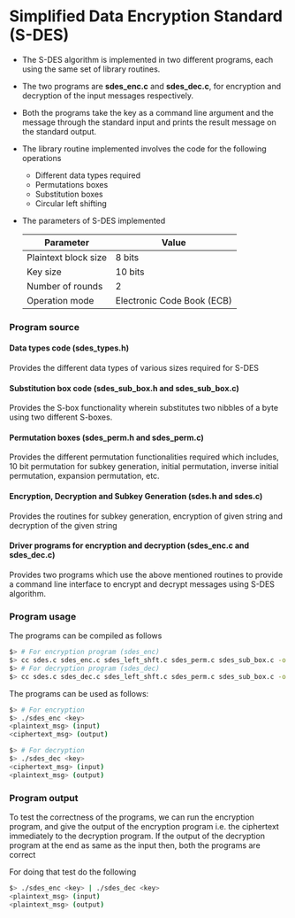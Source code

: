 # Simplified Data Encryption Standard (S-DES)

* The S-DES algorithm is implemented in two different programs, each using the
same set of library routines.
* The two programs are **sdes_enc.c** and **sdes_dec.c**, for encryption and
decryption of the input messages respectively.
* Both the programs take the key as a command line argument and the message through
the standard input and prints the result message on the standard output.
* The library routine implemented involves the code for the following operations
    + Different data types required
    + Permutations boxes
    + Substitution boxes
    + Circular left shifting
* The parameters of S-DES implemented

    |**Parameter**|**Value**|
    |-|-|
    |Plaintext block size|8 bits|
    |Key size|10 bits|
    |Number of rounds|2|
    |Operation mode|Electronic Code Book (ECB)|

### Program source

#### Data types code (sdes_types.h)

Provides the different data types of various sizes required for S-DES

#### Substitution box code (sdes_sub_box.h and sdes_sub_box.c)

Provides the S-box functionality wherein substitutes two nibbles of a byte using
two different S-boxes.

#### Permutation boxes (sdes_perm.h and sdes_perm.c)

Provides the different permutation functionalities required which includes, 10
bit permutation for subkey generation, initial permutation, inverse initial
permutation, expansion permutation, etc.

#### Encryption, Decryption and Subkey Generation (sdes.h and sdes.c)

Provides the routines for subkey generation, encryption of given string and
decryption of the given string

#### Driver programs for encryption and decryption (sdes_enc.c and sdes_dec.c)

Provides two programs which use the above mentioned routines to provide a command
line interface to encrypt and decrypt messages using S-DES algorithm.

### Program usage

The programs can be compiled as follows

```zsh
$> # For encryption program (sdes_enc)
$> cc sdes.c sdes_enc.c sdes_left_shft.c sdes_perm.c sdes_sub_box.c -o sdes_enc
$> # For decryption program (sdes_dec)
$> cc sdes.c sdes_dec.c sdes_left_shft.c sdes_perm.c sdes_sub_box.c -o sdes_dec
```

The programs can be used as follows:

```zsh
$> # For encryption
$> ./sdes_enc <key>
<plaintext_msg> (input)
<ciphertext_msg> (output)
```

```zsh
$> # For decryption
$> ./sdes_dec <key>
<ciphertext_msg> (input)
<plaintext_msg> (output)
```

### Program output

To test the correctness of the programs, we can run the encryption program,
and give the output of the encryption program i.e. the ciphertext immediately
to the decryption program. If the output of the decryption program at the end
as same as the input then, both the programs are correct

For doing that test do the following

```zsh
$> ./sdes_enc <key> | ./sdes_dec <key>
<plaintext_msg> (input)
<plaintext_msg> (output)
```